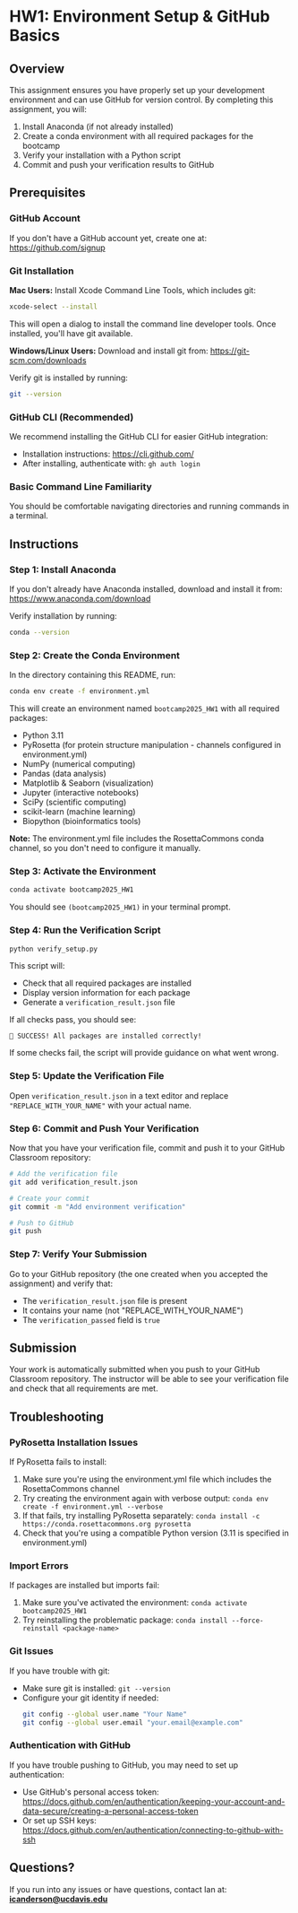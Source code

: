 # HW1: Environment Setup & GitHub Basics

## Overview

This assignment ensures you have properly set up your development environment and can use GitHub for version control. By completing this assignment, you will:

1. Install Anaconda (if not already installed)
2. Create a conda environment with all required packages for the bootcamp
3. Verify your installation with a Python script
4. Commit and push your verification results to GitHub

## Prerequisites

### GitHub Account
If you don't have a GitHub account yet, create one at: https://github.com/signup

### Git Installation

**Mac Users:**
Install Xcode Command Line Tools, which includes git:
```bash
xcode-select --install
```
This will open a dialog to install the command line developer tools. Once installed, you'll have git available.

**Windows/Linux Users:**
Download and install git from: https://git-scm.com/downloads

Verify git is installed by running:
```bash
git --version
```

### GitHub CLI (Recommended)
We recommend installing the GitHub CLI for easier GitHub integration:
- Installation instructions: https://cli.github.com/
- After installing, authenticate with: `gh auth login`

### Basic Command Line Familiarity
You should be comfortable navigating directories and running commands in a terminal.

## Instructions

### Step 1: Install Anaconda

If you don't already have Anaconda installed, download and install it from:
https://www.anaconda.com/download

Verify installation by running:
```bash
conda --version
```

### Step 2: Create the Conda Environment

In the directory containing this README, run:

```bash
conda env create -f environment.yml
```

This will create an environment named `bootcamp2025_HW1` with all required packages:
- Python 3.11
- PyRosetta (for protein structure manipulation - channels configured in environment.yml)
- NumPy (numerical computing)
- Pandas (data analysis)
- Matplotlib & Seaborn (visualization)
- Jupyter (interactive notebooks)
- SciPy (scientific computing)
- scikit-learn (machine learning)
- Biopython (bioinformatics tools)

**Note:** The environment.yml file includes the RosettaCommons conda channel, so you don't need to configure it manually.

### Step 3: Activate the Environment

```bash
conda activate bootcamp2025_HW1
```

You should see `(bootcamp2025_HW1)` in your terminal prompt.

### Step 4: Run the Verification Script

```bash
python verify_setup.py
```

This script will:
- Check that all required packages are installed
- Display version information for each package
- Generate a `verification_result.json` file

If all checks pass, you should see:
```
🎉 SUCCESS! All packages are installed correctly!
```

If some checks fail, the script will provide guidance on what went wrong.

### Step 5: Update the Verification File

Open `verification_result.json` in a text editor and replace `"REPLACE_WITH_YOUR_NAME"` with your actual name.

### Step 6: Commit and Push Your Verification

Now that you have your verification file, commit and push it to your GitHub Classroom repository:

```bash
# Add the verification file
git add verification_result.json

# Create your commit
git commit -m "Add environment verification"

# Push to GitHub
git push
```

### Step 7: Verify Your Submission

Go to your GitHub repository (the one created when you accepted the assignment) and verify that:
- The `verification_result.json` file is present
- It contains your name (not "REPLACE_WITH_YOUR_NAME")
- The `verification_passed` field is `true`

## Submission

Your work is automatically submitted when you push to your GitHub Classroom repository. The instructor will be able to see your verification file and check that all requirements are met.

## Troubleshooting

### PyRosetta Installation Issues

If PyRosetta fails to install:
1. Make sure you're using the environment.yml file which includes the RosettaCommons channel
2. Try creating the environment again with verbose output: `conda env create -f environment.yml --verbose`
3. If that fails, try installing PyRosetta separately: `conda install -c https://conda.rosettacommons.org pyrosetta`
4. Check that you're using a compatible Python version (3.11 is specified in environment.yml)

### Import Errors

If packages are installed but imports fail:
1. Make sure you've activated the environment: `conda activate bootcamp2025_HW1`
2. Try reinstalling the problematic package: `conda install --force-reinstall <package-name>`

### Git Issues

If you have trouble with git:
- Make sure git is installed: `git --version`
- Configure your git identity if needed:
  ```bash
  git config --global user.name "Your Name"
  git config --global user.email "your.email@example.com"
  ```

### Authentication with GitHub

If you have trouble pushing to GitHub, you may need to set up authentication:
- Use GitHub's personal access token: https://docs.github.com/en/authentication/keeping-your-account-and-data-secure/creating-a-personal-access-token
- Or set up SSH keys: https://docs.github.com/en/authentication/connecting-to-github-with-ssh

## Questions?

If you run into any issues or have questions, contact Ian at: **icanderson@ucdavis.edu**

